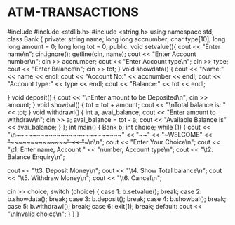 # ATM-TRANSACTIONS
#include <iostream> #include <stdlib.h> #include <string.h> using namespace std; class Bank
{
private:
string name;
long long accnumber; char type[10];
long long amount = 0; long long tot = 0; public:
void setvalue(){
cout << "Enter name\n"; cin.ignore();
getline(cin, name);
cout << "Enter Account number\n"; cin >> accnumber;
cout << "Enter Account type\n"; cin >> type;
cout << "Enter Balance\n"; cin >> tot;
}
void showdata()
{
cout << "Name:" << name << endl;
cout << "Account No:" << accnumber << endl; cout << "Account type:" << type << endl;
cout << "Balance:" << tot << endl;
 
}
void deposit()
{
cout << "\nEnter amount to be Deposited\n"; cin >> amount;
}
void showbal()
{
tot = tot + amount;
cout << "\nTotal balance is: " << tot;
}
void withdrawl()
{
int a, avai_balance;
cout << "Enter amount to withdraw\n"; cin >> a;
avai_balance = tot - a;
cout << "Available Balance is" << avai_balance;
}
};
int main()
{
Bank b; int choice; while (1) {
cout << "\n~~~~~~~~~~~~~~~~~~~~~~~~~~"
<< "~~~~~~~~~~~~~~~~~~~~~~~~~~~~"
<< "~~~WELCOME~~~~~~~~~~~~~~~~~~"
<< "~~~~~~~~~~~~~~~~~~~~~~~~~~~~"
<< "~~~~~~~~~\n\n";
cout << "Enter Your Choice\n"; cout << "\t1. Enter name, Account "
<< "number, Account type\n"; cout << "\t2. Balance Enquiry\n";
 
cout << "\t3. Deposit Money\n"; cout << "\t4. Show Total balance\n"; cout << "\t5. Withdraw Money\n"; cout << "\t6. Cancel\n";

cin >> choice; switch (choice) { case 1:
b.setvalue(); break; case 2:
b.showdata(); break; case 3:
b.deposit(); break; case 4:
b.showbal(); break; case 5:
b.withdrawl(); break; case 6:
exit(1); break;
default: cout << "\nInvalid choice\n";
}
}
}
